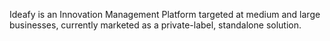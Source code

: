 Ideafy is an Innovation Management Platform targeted at medium and large businesses, currently marketed as a private-label, standalone solution.